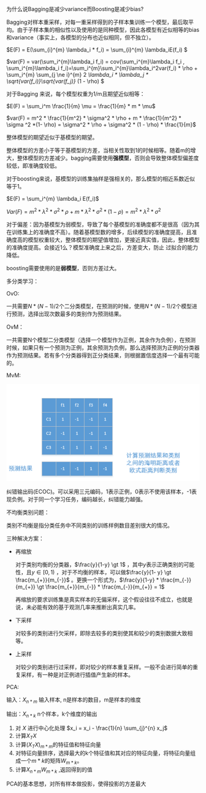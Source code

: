 为什么说Bagging是减少variance而Boosting是减少bias?

Bagging对样本重采样，对每一重采样得到的子样本集训练一个模型，最后取平均。由于子样本集的相似性以及使用的是同种模型，因此各模型有近似相等的bias和variance（事实上，各模型的分布也近似相同，但不独立）。

$E(F) = E(\sum_{i}^{m} \lambda_i * f_i) = \sum_{i}^{m} \lambda_iE(f_i) $

$var(F) = var(\sum_i^{m}\lambda_i f_i) = cov(\sum_i^{m}\lambda_i f_i , \sum_i^{m}\lambda_i f_i)=\sum_i^{m}\sum_i^{m}\lambda_i^2var(f_i) * \rho + \sum_i^{m} \sum_{j \ne i}^{m} 2 *\lambda_i * \lambda_j * \sqrt{var(f_i)}\sqrt{var(f_j)}* (1 - \rho) $

对于Bagging 来说，每个模型权重为1/m且期望近似相等：

$E(F) = \sum_i^m \frac{1}{m} \mu = \frac{1}{m} * m * \mu$

$var(F) = m^2 * \frac{1}{m^2} * \sigma^2 * \rho + m * \frac{1}{m^2} * \sigma ^2 *(1- \rho) = \sigma^2 * \rho + \sigma^2 * (1 - \rho) * \frac{1}{m}$

整体模型的期望近似于基模型的期望。

整体模型的方差小于等于基模型的方差，当相关性取到1的时候相等。随着m的增大，整体模型的方差减少。bagging需要使用**强模型**，否则会导致整体模型偏差度较低，即准确度较低。



对于boosting来说，基模型的训练集抽样是强相关的，那么模型的相近系数近似等于1。

$E(F) = \sum_i^{m} \lambda_i E(f_i)$

$Var(F) = m^2 * \lambda^2 * \sigma^2 * \rho + m * \lambda^2 * \sigma^2 * (1 - \rho) = m^2 * \lambda^2 * \sigma^2$

对于偏差：因为基模型为弱模型，导致了每个基模型的准确度都不是很高（因为其在训练集上的准确度不高）。随着基模型数的增多，后续模型的准确度提高，且准确度高的模型权重较大，整体模型的期望值增加，更接近真实值，因此，整体模型的准确度提高。会接近1么？模型准确度上来之后，方差变大，防止 过拟合的能力降低。

boosting需要使用的是**弱模型**，否则方差过大。



 多分类学习：

OvO:

一共需要$N*(N-1) /2$个二分类模型，在预测的时候，使用$N*(N-1) / 2$个模型进行预测，选择出现次数最多的类别作为预测结果。

OvM：

一共需要N个模型二分类模型（选择一个模型作为正例，其余作为负例），在预测时候，如果只有一个预测为正例，其余预测为负例，那么选择预测为正例的分类器作为预测结果。若有多个分类器得到正分类结果，则根据置信度选择一个最有可能的。

MvM:

![ecoc](.\image\ecoc.png)

纠错输出码(ECOC)。可以采用三元编码，1表示正例，0表示不使用该样本，-1表现负例。对于同一个学习任务，编码越长，纠错能力越强。



不均衡类别问题：

类别不均衡是指分类任务中不同类别的训练样例数目差别很大的情况。

三种解决方案：

- 再缩放

  对于类别均衡的分类器，$\frac{y}{1-y} \gt 1$ ，其中$y$表示正确类别的可能性，且$y \in [0,1)$ ，对于不均衡的样本，可以做$\frac{y}{1- y} \gt \frac{m_{+}}{m_{-}}$ 。更换一个形式为，$\frac{y}{1-y} * \frac{m_{-}}{m_{+}} \gt \frac{m_{+}}{m_{-}} * \frac{m_{-}}{m_{+}} = 1$ 

  再缩放的要求训练集是真实样本的无偏采样，这个假设往往不成立，也就是说，未必能有效的基于观测几率来推断出真实几率。

- 下采样

  对较多的类别进行欠采样，即除去较多的类别使其和较少的类别数据大致相等。

- 上采样

  对较少的类别进行过采样，即对较少的样本重复采样。一般不会进行简单的重复采样，有一种是对正例进行插值产生新的样本。



PCA:

输入：$X_{n*m}$ 输入样本, n是样本的数目，m是样本的维度

输出：$X_{n*k}$ n个样本，k个维度的输出

1. 对 $X$ 进行中心化处理 $x_i = x_i - \frac{1}{n} \sum_{j}^{n} x_j$
2. 计算$X_TX$
3. 计算$(X_TX)_{m*m}$的特征值和特征向量
4. 对特征向量排序，选择最大的k个特征值和其对应的特征向量，将特征向量组成一个$m*k$的矩阵$W_{m*k}$。
5. 计算$X_{n*m} W_{m*k}$ ,返回得到的值

PCA的基本思想，对所有样本做投影，使得投影的方差最大

